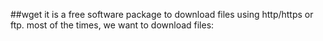 ##wget 
it is a free software package to download files using http/https or ftp. most of the times, we want to download files:

```wget $filename
```

